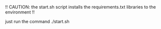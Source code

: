 !! CAUTION: the start.sh script installs the requirements.txt libraries to the environment !!

just run the command
./start.sh
